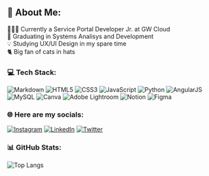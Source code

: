  ## 💫 About Me:
 👩🏻‍💻 Currently a Service Portal Developer Jr. at GW Cloud <br>
 📖 Graduating in Systems Analisys and Development <br>
 💡 Studying UX/UI Design in my spare time <br>
 🐈 Big fan of cats in hats <br>

### 💻 Tech Stack:
  ![Markdown](https://img.shields.io/badge/markdown-%23000000.svg?style=flat&logo=markdown&logoColor=white) ![HTML5](https://img.shields.io/badge/HML5-%23E34F26.svg?style=flat&logo=html5&logoColor=white) ![CSS3](https://img.shields.io/badge/CSS3-%231572B6.svg?style=flat&logo=css3&logoColor=white) ![JavaScript](https://img.shields.io/badge/javascript-%23323330.svg?style=flat&logo=javascript&logoColor=%23F7DF1E) ![Python](https://img.shields.io/badge/python-3670A0?style=flat&logo=python&logoColor=ffdd54)  ![AngularJS](https://img.shields.io/badge/AngularJS-%23a6120d.svg?style=flat&logo=angularJS&logoColor=white)    ![MySQL](https://img.shields.io/badge/mySQL-%2300f.svg?style=flat&logo=mysql&logoColor=white)  ![Canva](https://img.shields.io/badge/Canva-%2300C4CC.svg?style=flat&logo=Canva&logoColor=white)  ![Adobe Lightroom](https://img.shields.io/badge/Adobe%20Lightroom-31A8FF.svg?style=flat&logo=Adobe%20Lightroom&logoColor=white) ![Notion](https://img.shields.io/badge/Notion-%23F66B92.svg?style=flat&logo=notion&logoColor=white) ![Figma](https://img.shields.io/badge/Figma-%23668eff.svg?style=flat&logo=figma&logoColor=white) 
 
### 🌐 Here are my socials:
[![Instagram](https://img.shields.io/badge/Instagram-%23E4405F.svg?logo=Instagram&logoColor=white)](https://instagram.com/gabriniee) [![LinkedIn](https://img.shields.io/badge/LinkedIn-%230077B5.svg?logo=linkedin&logoColor=white)](https://linkedin.com/in/gabrielafcss) [![Twitter](https://img.shields.io/badge/Twitter-%231DA1F2.svg?logo=Twitter&logoColor=white)](https://twitter.com/gabriniee) 

### 📊 GitHub Stats:

![Top Langs](readme-stats-git-main-gabrinie.vercel.app/api/top-langs/?username=gabrinie&theme=panda&layout=compact)
